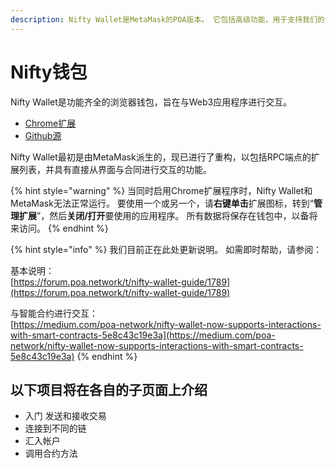 ```yaml
---
description: Nifty Wallet是MetaMask的POA版本。 它包括高级功能，用于支持我们的许多POA教程。
---
```


# Nifty钱包

Nifty Wallet是功能齐全的浏览器钱包，旨在与Web3应用程序进行交互。

* [Chrome扩展](https://chrome.google.com/webstore/detail/nifty-wallet/jbdaocneiiinmjbjlgalhcelgbejmnid?hl=en)
* [Github源](https://github.com/poanetwork/nifty-wallet)

Nifty Wallet最初是由MetaMask派生的，现已进行了重构，以包括RPC端点的扩展列表，并具有直接从界面与合同进行交互的功能。

{% hint style="warning" %}
当同时启用Chrome扩展程序时，Nifty Wallet和MetaMask无法正常运行。 要使用一个或另一个，请**右键单击**扩展图标，转到“**管理扩展**”，然后**关闭/打开**要使用的应用程序。 所有数据将保存在钱包中，以备将来访问。
{% endhint %}

{% hint style="info" %}
我们目前正在此处更新说明。 如需即时帮助，请参阅：

基本说明：  
[https://forum.poa.network/t/nifty-wallet-guide/1789](https://forum.poa.network/t/nifty-wallet-guide/1789)  
  
与智能合约进行交互：  
[https://medium.com/poa-network/nifty-wallet-now-supports-interactions-with-smart-contracts-5e8c43c19e3a](https://medium.com/poa-network/nifty-wallet-now-supports-interactions-with-smart-contracts-5e8c43c19e3a)
{% endhint %}

## 以下项目将在各自的子页面上介绍

* 入门 发送和接收交易
* 连接到不同的链
* 汇入帐户
* 调用合约方法

